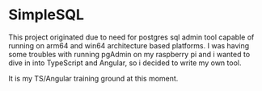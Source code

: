 # SimpleSQL

This project originated due to need for postgres sql admin tool capable of running on arm64 and win64 architecture based platforms. I was having some troubles with running pgAdmin on my raspberry pi and i wanted to dive in into TypeScript and Angular, so i decided to write my own tool.

It is my TS/Angular training ground at this moment.